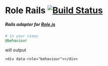 Role Rails [![Build Status](https://travis-ci.org/razum2um/role-rails.png?branch=master)](https://travis-ci.org/razum2um/role-rails)
=====

##### Rails adapter for [Role.js](https://github.com/kossnocorp/role)

``` ruby
# in your views
@behaviour
```

will output

```
<div data-role="behaviour"></div>
```

